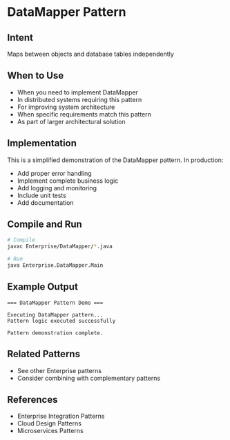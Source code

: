 # DataMapper Pattern

## Intent
Maps between objects and database tables independently

## When to Use
- When you need to implement DataMapper
- In distributed systems requiring this pattern
- For improving system architecture
- When specific requirements match this pattern
- As part of larger architectural solution

## Implementation
This is a simplified demonstration of the DataMapper pattern. In production:
- Add proper error handling
- Implement complete business logic
- Add logging and monitoring
- Include unit tests
- Add documentation

## Compile and Run
```bash
# Compile
javac Enterprise/DataMapper/*.java

# Run
java Enterprise.DataMapper.Main
```

## Example Output
```
=== DataMapper Pattern Demo ===

Executing DataMapper pattern...
Pattern logic executed successfully

Pattern demonstration complete.
```

## Related Patterns
- See other Enterprise patterns
- Consider combining with complementary patterns

## References
- Enterprise Integration Patterns
- Cloud Design Patterns
- Microservices Patterns
